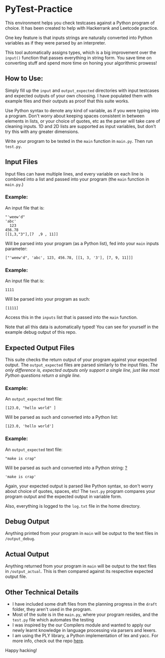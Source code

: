 # PyTest-Practice

This environment helps you check testcases against a Python program of choice.
It has been created to help with Hackerrank and Leetcode practice.

One key feature is that inputs strings are naturally converted into Python variables as if they were parsed by an interpreter.

This tool automatically assigns types, which is a big improvement over the `input()` function that passes everything in string form.
You save time on converting stuff and spend more time on honing your algorithmic prowess!

## How to Use:

Simply fill up the `input` and `output_expected` directories with input testcases and expected outputs of your own choosing. I have populated them with example files and their outputs as proof that this suite works.

Use Python syntax to denote any kind of variable, as if you were typing into a program. Don't worry about keeping spaces consistent in between elements in lists, or your choice of quotes, etc as the parser will take care of cleaning inputs.
1D and 2D lists are supported as input variables, but don't try this with any greater dimensions.

Write your program to be tested in the `main` function in `main.py`. Then run `test.py`.

## Input Files

Input files can have multiple lines, and every variable on each line is combined into a list and passed into your program (the `main` function in `main.py`.)

### Example:

An input file that is:

```
"'weew'd"
'abc'
  123
456.78
[[1,3,"3"],[7  ,9 , 11]]
```

Will be parsed into your program (as a Python list), fed into your `main` inputs parameter:

```
["'weew'd", 'abc', 123, 456.78, [[1, 3, '3'], [7, 9, 11]]]
```

### Example:

An input file that is:

```
1111
```

Will be parsed into your program as such:

```
[1111]
```

Access this in the `inputs` list that is passed into the `main` function.

Note that all this data is automatically typed! You can see for yourself in the example debug output of this repo.

## Expected Output Files

This suite checks the return output of your program against your expected output. The `output_expected` files are parsed similarly to the input files. _The only difference is, expected outputs only support a single line, just like most Python questions return a single line._

### Example:
An `output_expected` text file:

```
[123.0, "hello world" ]
```
Will be parsed as such and converted into a Python list:
```
[123.0, 'hello world']
```

### Example:
An `output_expected` text file:
```
"make is crap"
```
Will be parsed as such and converted into a Python string: [?](https://www.youtube.com/watch?v=YjXfjdCmfD4)
```
'make is crap'
```

Again, your expected output is parsed like Python syntax, so don't worry about choice of quotes, spaces, etc! The `test.py` program compares your program output and the expected output in variable form.

Also, everything is logged to the `log.txt` file in the home directory.

## Debug Output

Anything printed from your program in `main` will be output to the text files in `/output_debug`.

## Actual Output 

Anything returned from your program in `main` will be output to the text files in `/output_actual`.
This is then compared against its respective expected output file.

## Other Technical Details

- I have included some draft files from the planning progress in the `draft` folder, they aren't used in the program.
- Most of the suite is in the `main.py`, where your program resides, and the `test.py` file which automates the testing
- I was inspired by the our Compilers module and wanted to apply our newly learnt knowledge in language processing via parsers and lexers.
- I am using the PLY library, a Python implementation of lex and yacc. For more info, check out the repo [here](https://github.com/dabeaz/ply).

Happy hacking!
